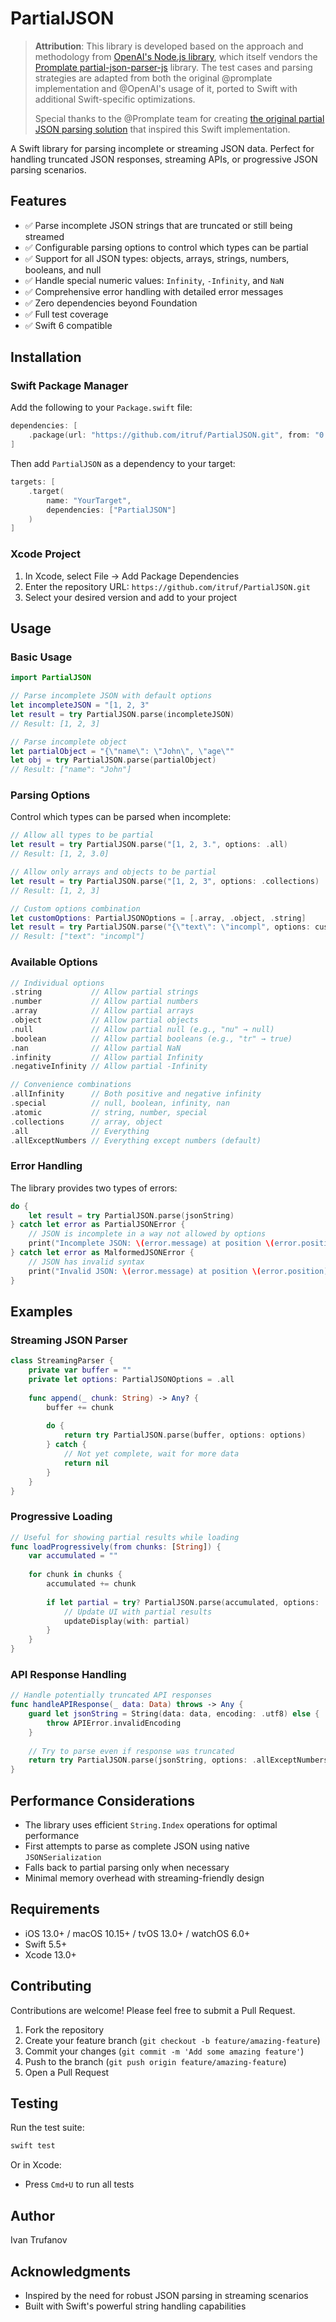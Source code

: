 # PartialJSON

> **Attribution**: This library is developed based on the approach and methodology from [OpenAI's Node.js library](https://github.com/openai/openai-node), which itself vendors the [Promplate partial-json-parser-js](https://github.com/promplate/partial-json-parser-js) library. The test cases and parsing strategies are adapted from both the original @promplate implementation and @OpenAI's usage of it, ported to Swift with additional Swift-specific optimizations.
> 
> Special thanks to the @Promplate team for creating [the original partial JSON parsing solution](https://github.com/promplate/partial-json-parser-js) that inspired this Swift implementation.

A Swift library for parsing incomplete or streaming JSON data. Perfect for handling truncated JSON responses, streaming APIs, or progressive JSON parsing scenarios.

## Features

- ✅ Parse incomplete JSON strings that are truncated or still being streamed
- ✅ Configurable parsing options to control which types can be partial
- ✅ Support for all JSON types: objects, arrays, strings, numbers, booleans, and null
- ✅ Handle special numeric values: `Infinity`, `-Infinity`, and `NaN`
- ✅ Comprehensive error handling with detailed error messages
- ✅ Zero dependencies beyond Foundation
- ✅ Full test coverage
- ✅ Swift 6 compatible

## Installation

### Swift Package Manager

Add the following to your `Package.swift` file:

```swift
dependencies: [
    .package(url: "https://github.com/itruf/PartialJSON.git", from: "0.0.2")
]
```

Then add `PartialJSON` as a dependency to your target:

```swift
targets: [
    .target(
        name: "YourTarget",
        dependencies: ["PartialJSON"]
    )
]
```

### Xcode Project

1. In Xcode, select File → Add Package Dependencies
2. Enter the repository URL: `https://github.com/itruf/PartialJSON.git`
3. Select your desired version and add to your project

## Usage

### Basic Usage

```swift
import PartialJSON

// Parse incomplete JSON with default options
let incompleteJSON = "[1, 2, 3"
let result = try PartialJSON.parse(incompleteJSON)
// Result: [1, 2, 3]

// Parse incomplete object
let partialObject = "{\"name\": \"John\", \"age\""
let obj = try PartialJSON.parse(partialObject)
// Result: ["name": "John"]
```

### Parsing Options

Control which types can be parsed when incomplete:

```swift
// Allow all types to be partial
let result = try PartialJSON.parse("[1, 2, 3.", options: .all)
// Result: [1, 2, 3.0]

// Allow only arrays and objects to be partial
let result = try PartialJSON.parse("[1, 2, 3", options: .collections)
// Result: [1, 2, 3]

// Custom options combination
let customOptions: PartialJSONOptions = [.array, .object, .string]
let result = try PartialJSON.parse("{\"text\": \"incompl", options: customOptions)
// Result: ["text": "incompl"]
```

### Available Options

```swift
// Individual options
.string           // Allow partial strings
.number           // Allow partial numbers
.array            // Allow partial arrays
.object           // Allow partial objects
.null             // Allow partial null (e.g., "nu" → null)
.boolean          // Allow partial booleans (e.g., "tr" → true)
.nan              // Allow partial NaN
.infinity         // Allow partial Infinity
.negativeInfinity // Allow partial -Infinity

// Convenience combinations
.allInfinity      // Both positive and negative infinity
.special          // null, boolean, infinity, nan
.atomic           // string, number, special
.collections      // array, object
.all              // Everything
.allExceptNumbers // Everything except numbers (default)
```

### Error Handling

The library provides two types of errors:

```swift
do {
    let result = try PartialJSON.parse(jsonString)
} catch let error as PartialJSONError {
    // JSON is incomplete in a way not allowed by options
    print("Incomplete JSON: \(error.message) at position \(error.position)")
} catch let error as MalformedJSONError {
    // JSON has invalid syntax
    print("Invalid JSON: \(error.message) at position \(error.position)")
}
```

## Examples

### Streaming JSON Parser

```swift
class StreamingParser {
    private var buffer = ""
    private let options: PartialJSONOptions = .all
    
    func append(_ chunk: String) -> Any? {
        buffer += chunk
        
        do {
            return try PartialJSON.parse(buffer, options: options)
        } catch {
            // Not yet complete, wait for more data
            return nil
        }
    }
}
```

### Progressive Loading

```swift
// Useful for showing partial results while loading
func loadProgressively(from chunks: [String]) {
    var accumulated = ""
    
    for chunk in chunks {
        accumulated += chunk
        
        if let partial = try? PartialJSON.parse(accumulated, options: .collections) {
            // Update UI with partial results
            updateDisplay(with: partial)
        }
    }
}
```

### API Response Handling

```swift
// Handle potentially truncated API responses
func handleAPIResponse(_ data: Data) throws -> Any {
    guard let jsonString = String(data: data, encoding: .utf8) else {
        throw APIError.invalidEncoding
    }
    
    // Try to parse even if response was truncated
    return try PartialJSON.parse(jsonString, options: .allExceptNumbers)
}
```

## Performance Considerations

- The library uses efficient `String.Index` operations for optimal performance
- First attempts to parse as complete JSON using native `JSONSerialization`
- Falls back to partial parsing only when necessary
- Minimal memory overhead with streaming-friendly design

## Requirements

- iOS 13.0+ / macOS 10.15+ / tvOS 13.0+ / watchOS 6.0+
- Swift 5.5+
- Xcode 13.0+

## Contributing

Contributions are welcome! Please feel free to submit a Pull Request.

1. Fork the repository
2. Create your feature branch (`git checkout -b feature/amazing-feature`)
3. Commit your changes (`git commit -m 'Add some amazing feature'`)
4. Push to the branch (`git push origin feature/amazing-feature`)
5. Open a Pull Request

## Testing

Run the test suite:

```bash
swift test
```

Or in Xcode:
- Press `Cmd+U` to run all tests

## Author

Ivan Trufanov

## Acknowledgments

- Inspired by the need for robust JSON parsing in streaming scenarios
- Built with Swift's powerful string handling capabilities
